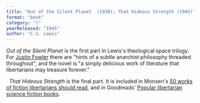 ```yaml
---
title: "Out of the Silent Planet  (1938); That Hideous Strength (1945)"
format: "book"
category: "l"
yearReleased: "1945"
author: "C.S. Lewis"
---
```

_Out of the Silent Planet_ is the first part in  Lewis's theological space trilogy. For <a href="http://thelibertarianliquidationist.com/2014/06/10/anarchy-by-c-s-lewis-pt-2/"> Justin Fowler</a> there are "hints of a subtle anarchist philosophy threaded  throughout", and the novel is "a simply delicious work of literature that  libertarians may treasure forever."

 
_That Hideous Strength_ is the final  part. It is included  in Monsen's <a href="http://www.andersmonsen.com/50-works-of-fiction-libertarians-should-read/"> 50 works of fiction libertarians should read</a>, and in Goodreads' <a href="http://www.goodreads.com/shelf/show/libertarian-science-fiction"> Popular libertarian science fiction books</a>.
 
